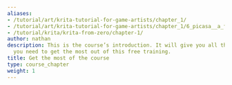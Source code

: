 ```yaml
---
aliases:
- /tutorial/art/krita-tutorial-for-game-artists/chapter_1/
- /tutorial/art/krita-tutorial-for-game-artists/chapter_1/6_picasa__a_free_program_to_organize_your_reference_images
- /tutorial/krita/krita-from-zero/chapter-1/
author: nathan
description: This is the course’s introduction. It will give you all the information
  you need to get the most out of this free training.
title: Get the most of the course
type: course_chapter
weight: 1
---
```

